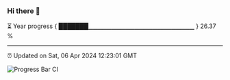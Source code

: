 ### Hi there 👋

⏳ Year progress { ███████▁▁▁▁▁▁▁▁▁▁▁▁▁▁▁▁▁▁▁▁▁▁▁ } 26.37 %

---

⏰ Updated on Sat, 06 Apr 2024 12:23:01 GMT

![Progress Bar CI](https://github.com/liununu/liununu/workflows/Progress%20Bar%20CI/badge.svg)
